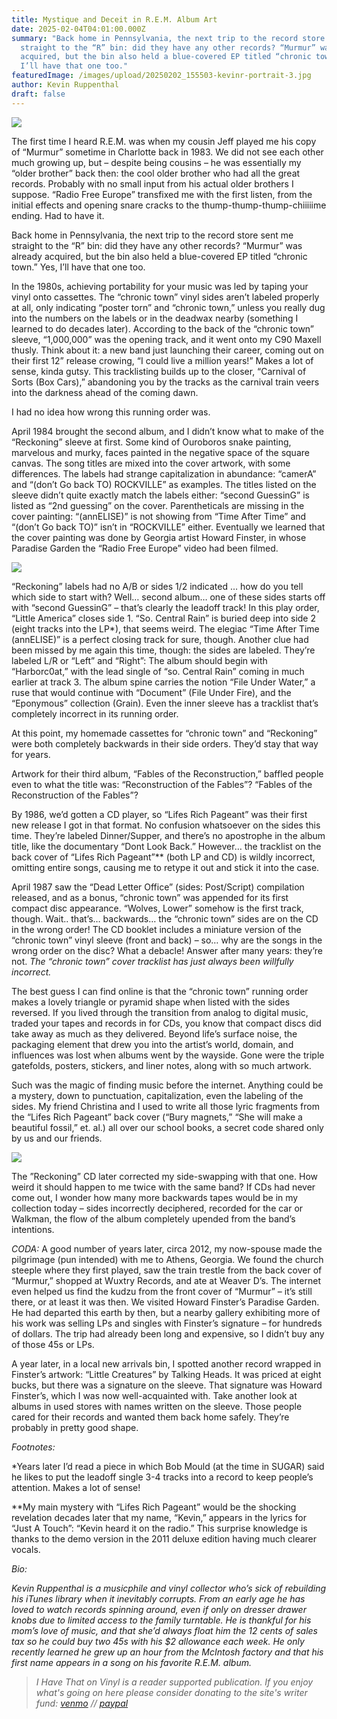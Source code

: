 ```yaml
---
title: Mystique and Deceit in R.E.M. Album Art
date: 2025-02-04T04:01:00.000Z
summary: "Back home in Pennsylvania, the next trip to the record store sent me
  straight to the “R” bin: did they have any other records? “Murmur” was already
  acquired, but the bin also held a blue-covered EP titled “chronic town.” Yes,
  I’ll have that one too."
featuredImage: /images/upload/20250202_155503-kevinr-portrait-3.jpg
author: Kevin Ruppenthal
draft: false
---
```

![](/images/upload/20250202_155503-kevinr-portrait-3.jpg)

The first time I heard R.E.M. was when my cousin Jeff played me his copy of “Murmur” sometime in Charlotte back in 1983. We did not see each other much growing up, but – despite being cousins – he was essentially my “older brother” back then: the cool older brother who had all the great records. Probably with no small input from his actual older brothers I suppose. “Radio Free Europe” transfixed me with the first listen, from the initial effects and opening snare cracks to the thump-thump-thump-chiiiiime ending. Had to have it.

Back home in Pennsylvania, the next trip to the record store sent me straight to the “R” bin: did they have any other records? “Murmur” was already acquired, but the bin also held a blue-covered EP titled “chronic town.” Yes, I’ll have that one too.

In the 1980s, achieving portability for your music was led by taping your vinyl onto cassettes. The “chronic town” vinyl sides aren’t labeled properly at all, only indicating “poster torn” and “chronic town,” unless you really dug into the numbers on the labels or in the deadwax nearby (something I learned to do decades later). According to the back of the “chronic town” sleeve, “1,000,000” was the opening track, and it went onto my C90 Maxell thusly. Think about it: a new band just launching their career, coming out on their first 12” release crowing, “I could live a million years!” Makes a lot of sense, kinda gutsy. This tracklisting builds up to the closer, “Carnival of Sorts (Box Cars),” abandoning you by the tracks as the carnival train veers into the darkness ahead of the coming dawn.

I had no idea how wrong this running order was.

April 1984 brought the second album, and I didn’t know what to make of the “Reckoning” sleeve at first. Some kind of Ouroboros snake painting, marvelous and murky, faces painted in the negative space of the square canvas. The song titles are mixed into the cover artwork, with some differences. The labels had strange capitalization in abundance: “camerA” and “(don’t Go back TO) ROCKVILLE” as examples. The titles listed on the sleeve didn’t quite exactly match the labels either: “second GuessinG” is listed as “2nd guessing” on the cover. Parentheticals are missing in the cover painting: “(annELISE)” is not showing from “Time After Time” and “(don’t Go back TO)” isn’t in “ROCKVILLE” either. Eventually we learned that the cover painting was done by Georgia artist Howard Finster, in whose Paradise Garden the “Radio Free Europe” video had been filmed.

![](/images/upload/20250202_154838-lrp-hype-sticker.jpg)

“Reckoning” labels had no A/B or sides 1/2 indicated … how do you tell which side to start with? Well… second album… one of these sides starts off with “second GuessinG” – that’s clearly the leadoff track! In this play order, “Little America” closes side 1. “So. Central Rain” is buried deep into side 2 (eight tracks into the LP*), that seems weird. The elegiac “Time After Time (annELISE)” is a perfect closing track for sure, though. Another clue had been missed by me again this time, though: the sides are labeled. They’re labeled L/R or “Left” and “Right”: The album should begin with “Harborc0at,” with the lead single of “so. Central Rain” coming in much earlier at track 3. The album spine carries the notion “File Under Water,” a ruse that would continue with “Document” (File Under Fire), and the “Eponymous” collection (Grain). Even the inner sleeve has a tracklist that’s completely incorrect in its running order.

At this point, my homemade cassettes for “chronic town” and “Reckoning” were both completely backwards in their side orders. They’d stay that way for years.

Artwork for their third album, “Fables of the Reconstruction,” baffled people even to what the title was: “Reconstruction of the Fables”? “Fables of the Reconstruction of the Fables”?

By 1986, we’d gotten a CD player, so “Lifes Rich Pageant” was their first new release I got in that format. No confusion whatsoever on the sides this time. They’re labeled Dinner/Supper, and there’s no apostrophe in the album title, like the documentary “Dont Look Back.” However… the tracklist on the back cover of “Lifes Rich Pageant”\*\* (both LP and CD) is wildly incorrect, omitting entire songs, causing me to retype it out and stick it into the case.

April 1987 saw the “Dead Letter Office” (sides: Post/Script) compilation released, and as a bonus, “chronic town” was appended for its first compact disc appearance. “Wolves, Lower” somehow is the first track, though. Wait.. that’s… backwards… the “chronic town” sides are on the CD in the wrong order! The CD booklet includes a miniature version of the “chronic town” vinyl sleeve (front and back) – so… why are the songs in the wrong order on the disc? What a debacle! Answer after many years: they’re not. *The “chronic town” cover tracklist has just always been willfully incorrect.*

The best guess I can find online is that the “chronic town” running order makes a lovely triangle or pyramid shape when listed with the sides reversed. If you lived through the transition from analog to digital music, traded your tapes and records in for CDs, you know that compact discs did take away as much as they delivered. Beyond life’s surface noise, the packaging element that drew you into the artist’s world, domain, and influences was lost when albums went by the wayside. Gone were the triple gatefolds, posters, stickers, and liner notes, along with so much artwork.

Such was the magic of finding music before the internet. Anything could be a mystery, down to punctuation, capitalization, even the labeling of the sides. My friend Christina and I used to write all those lyric fragments from the “Lifes Rich Pageant” back cover (“Bury magnets,” “She will make a beautiful fossil,” et. al.) all over our school books, a secret code shared only by us and our friends.

![](/images/upload/20250202_155000-finster-and-price.jpg)

The ”Reckoning” CD later corrected my side-swapping with that one. How weird it should happen to me twice with the same band? If CDs had never come out, I wonder how many more backwards tapes would be in my collection today – sides incorrectly deciphered, recorded for the car or Walkman, the flow of the album completely upended from the band’s intentions.

*CODA:* A good number of years later, circa 2012, my now-spouse made the pilgrimage (pun intended) with me to Athens, Georgia. We found the church steeple where they first played, saw the train trestle from the back cover of “Murmur,” shopped at Wuxtry Records, and ate at Weaver D’s. The internet even helped us find the kudzu from the front cover of “Murmur” – it’s still there, or at least it was then. We visited Howard Finster’s Paradise Garden. He had departed this earth by then, but a nearby gallery exhibiting more of his work was selling LPs and singles with Finster’s signature – for hundreds of dollars. The trip had already been long and expensive, so I didn’t buy any of those 45s or LPs.

A year later, in a local new arrivals bin, I spotted another record wrapped in Finster’s artwork: “Little Creatures” by Talking Heads. It was priced at eight bucks, but there was a signature on the sleeve. That signature was Howard Finster’s, which I was now well-acquainted with. Take another look at albums in used stores with names written on the sleeve. Those people cared for their records and wanted them back home safely. They’re probably in pretty good shape.

*Footnotes:*

\*Years later I’d read a piece in which Bob Mould (at the time in SUGAR) said he likes to put the leadoff single 3-4 tracks into a record to keep people’s attention. Makes a lot of sense!

\*\*My main mystery with “Lifes Rich Pageant” would be the shocking revelation decades later that my name, “Kevin,” appears in the lyrics for “Just A Touch”: “Kevin heard it on the radio.” This surprise knowledge is thanks to the demo version in the 2011 deluxe edition having much clearer vocals.

*Bio:*

*Kevin Ruppenthal is a musicphile and vinyl collector who’s sick of rebuilding his iTunes library when it inevitably corrupts. From an early age he has loved to watch records spinning around, even if only on dresser drawer knobs due to limited access to the family turntable. He is thankful for his mom’s love of music, and that she’d always float him the 12 cents of sales tax so he could buy two 45s with his $2 allowance each week. He only recently learned he grew up an hour from the McIntosh factory and that his first name appears in a song on his favorite R.E.M. album.*

> *I Have That on Vinyl is a reader supported publication. If you enjoy what's going on here please consider donating to the site's writer fund: [venmo](https://account.venmo.com/u/Michele-Catalano2659) // [paypal](https://www.paypal.com/paypalme/goingitaloneny?country.x=US&locale.x=en_US)*

